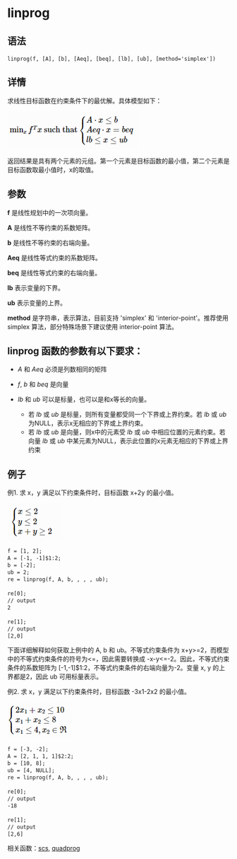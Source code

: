 # linprog

## 语法

`linprog(f, [A], [b], [Aeq], [beq], [lb], [ub], [method='simplex'])`

## 详情

求线性目标函数在约束条件下的最优解。具体模型如下：

![linprog](../../images/linprog.png)

返回结果是具有两个元素的元组。第一个元素是目标函数的最小值，第二个元素是目标函数取最小值时，x的取值。

## 参数

**f** 是线性规划中的一次项向量。

**A** 是线性不等约束的系数矩阵。

**b** 是线性不等约束的右端向量。

**Aeq** 是线性等式约束的系数矩阵。

**beq** 是线性等式约束的右端向量。

**lb** 表示变量的下界。

**ub** 表示变量的上界。

**method** 是字符串，表示算法，目前支持 'simplex' 和 'interior-point'。推荐使用
simplex 算法，部分特殊场景下建议使用 interior-point 算法。

## linprog 函数的参数有以下要求：

* *A* 和 *Aeq* 必须是列数相同的矩阵
* *f*, *b* 和 *beq* 是向量
* *lb* 和 *ub* 可以是标量，也可以是和x等长的向量。

  + 若 *lb* 或 *ub* 是标量，则所有变量都受同一个下界或上界约束。若 *lb* 或 *ub*
    为NULL，表示x无相应的下界或上界约束。
  + 若 *lb* 或 *ub* 是向量，则x中的元素受 *lb* 或 *ub*
    中相应位置的元素约束。若向量 *lb* 或 *ub*
    中某元素为NULL，表示此位置的x元素无相应的下界或上界约束

## 例子

例1. 求 x，y 满足以下约束条件时，目标函数 x+2y 的最小值。

![linprog1](../../images/linprog1.png)

```
f = [1, 2];
A = [-1, -1]$1:2;
b = [-2];
ub = 2;
re = linprog(f, A, b, , , , ub);

re[0];
// output
2

re[1];
// output
[2,0]
```

下面详细解释如何获取上例中的 A, b 和 ub。不等式约束条件为
x+y>=2，而模型中的不等式约束条件的符号为<=，因此需要转换成 -x-y<=-2。因此，不等式约束条件的系数矩阵为
[-1,-1]$1:2，不等式约束条件的右端向量为-2。变量 x, y 的上界都是2，因此 ub 可用标量表示。

例2. 求 x，y 满足以下约束条件时，目标函数 -3x1-2x2 的最小值。

![linprog2](../../images/linprog2.png)

```
f = [-3, -2];
A = [2, 1, 1, 1]$2:2;
b = [10, 8];
ub = [4, NULL];
re = linprog(f, A, b, , , , ub);

re[0];
// output
-18

re[1];
// output
[2,6]
```

相关函数：[scs](../s/scs.md), [quadprog](../q/quadprog.md)


